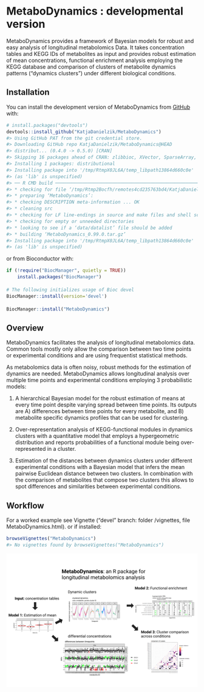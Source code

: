 
<!-- README.md is generated from README.Rmd. Please edit that file -->

# MetaboDynamics : developmental version

<!-- badges: start -->
<!-- badges: end -->

MetaboDynamics provides a framework of Bayesian models for robust and
easy analysis of longitudinal metabolomics Data. It takes concentration
tables and KEGG IDs of metabolites as input and provides robust
estimation of mean concentrations, functional enrichment analysis
employing the KEGG database and comparison of clusters of metabolite
dynamics patterns (“dynamics clusters”) under different biological
conditions.

## Installation

You can install the development version of MetaboDynamics from
[GitHub](https://github.com/) with:

``` r
# install.packages("devtools")
devtools::install_github("KatjaDanielzik/MetaboDynamics")
#> Using GitHub PAT from the git credential store.
#> Downloading GitHub repo KatjaDanielzik/MetaboDynamics@HEAD
#> distribut... (0.4.0 -> 0.5.0) [CRAN]
#> Skipping 16 packages ahead of CRAN: zlibbioc, XVector, SparseArray, S4Arrays, IRanges, S4Vectors, MatrixGenerics, BiocGenerics, GenomeInfoDbData, GenomeInfoDb, DelayedArray, Biobase, GenomicRanges, Biostrings, SummarizedExperiment, KEGGREST
#> Installing 1 packages: distributional
#> Installing package into '/tmp/RtmpX0JL6A/temp_libpath13864d660c0e'
#> (as 'lib' is unspecified)
#> ── R CMD build ─────────────────────────────────────────────────────────────────
#> * checking for file ‘/tmp/Rtmp2Bocfh/remotes4cd235763bd4/KatjaDanielzik-MetaboDynamics-35427e3e925acc4784b20de5fcddb69bd906339b/DESCRIPTION’ ... OK
#> * preparing ‘MetaboDynamics’:
#> * checking DESCRIPTION meta-information ... OK
#> * cleaning src
#> * checking for LF line-endings in source and make files and shell scripts
#> * checking for empty or unneeded directories
#> * looking to see if a ‘data/datalist’ file should be added
#> * building ‘MetaboDynamics_0.99.0.tar.gz’
#> Installing package into '/tmp/RtmpX0JL6A/temp_libpath13864d660c0e'
#> (as 'lib' is unspecified)
```

or from Bioconductor with:

``` r
if (!require("BiocManager", quietly = TRUE))
    install.packages("BiocManager")

# The following initializes usage of Bioc devel
BiocManager::install(version='devel')

BiocManager::install("MetaboDynamics")
```

## Overview

MetaboDynamics facilitates the analysis of longitudinal metabolomics
data. Common tools mostly only allow the comparison between two time
points or experimental conditions and are using frequentist statistical
methods.

As metabolomics data is often noisy, robust methods for the estimation
of dynamics are needed. MetaboDynamics allows longitudinal analysis over
multiple time points and experimental conditions employing 3
probabilistic models:

1)  A hierarchical Bayesian model for the robust estimation of means at
    every time point despite varying spread between time points. Its
    outputs are A) differences between time points for every metabolite,
    and B) metabolite specific dynamics profiles that can be used for
    clustering.

2)  Over-representation analysis of KEGG-functional modules in dynamics
    clusters with a quantitative model that employs a hypergeometric
    distribution and reports probabilities of a functional module being
    over-represented in a cluster.

3)  Estimation of the distances between dynamics clusters under
    different experimental conditions with a Bayesian model that infers
    the mean pairwise Euclidean distance between two clusters. In
    combination with the comparison of metabolites that compose two
    clusters this allows to spot differences and similarities between
    experimental conditions.

## Workflow

For a worked example see Vignette (“devel” branch: folder /vignettes,
file MetaboDynamics.html). or if installed:

``` r
browseVignettes("MetaboDynamics")
#> No vignettes found by browseVignettes("MetaboDynamics")
```

![](man/figures/README-MetaboDynamics_pitch.png)
